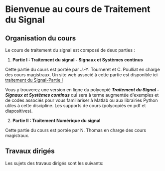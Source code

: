 # Bienvenue au cours de Traitement du Signal


## Organisation du cours

Le cours de traitement du signal est composé de deux parties :

1. **Partie I : Traitement du signal - Signaux et Systèmes continus**


Cette partie du cours est portée par J.-Y. Tourneret et C. Poulliat en charge des cours magistraux. 
Un site web associé à cette partie est disponible ici [traitement du Signal-Partie I](https://ch-poulliat.github.io/Cours-Signal-Part-I/intro.html)

Vous y trouverez une version en ligne du polycopié ***Traitement du Signal - Signaux et Systèmes continus*** qui sera à terme augmentée d'exemples et de codes associés pour vous familiariser à Matlab ou aux librairies Python utiles à cette discipline. Les supports de cours (polycopiés en pdf et diapositives).

2. **Partie II : Traitement Numérique du signal**

Cette partie du cours est portée par N. Thomas en charge des cours magistraux.

## Travaux dirigés

Les sujets des travaux dirigés sont les suivants:

